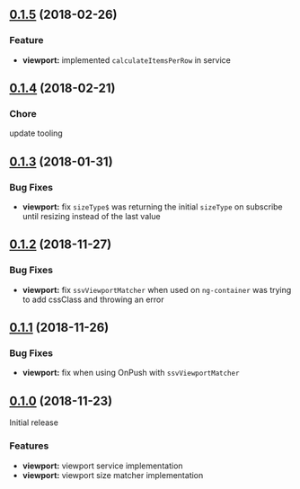 ## [0.1.5](https://github.com/sketch7/ngx.ux/compare/0.1.4...0.1.5) (2018-02-26)

### Feature

- **viewport:** implemented `calculateItemsPerRow` in service


## [0.1.4](https://github.com/sketch7/ngx.ux/compare/0.1.3...0.1.4) (2018-02-21)

### Chore

update tooling


## [0.1.3](https://github.com/sketch7/ngx.ux/compare/0.1.2...0.1.3) (2018-01-31)

### Bug Fixes

- **viewport:** fix `sizeType$` was returning the initial `sizeType` on subscribe until resizing instead of the last value


## [0.1.2](https://github.com/sketch7/ngx.ux/compare/0.1.1...0.1.2) (2018-11-27)

### Bug Fixes

- **viewport:** fix `ssvViewportMatcher` when used on `ng-container` was trying to add cssClass and throwing an error


## [0.1.1](https://github.com/sketch7/ngx.ux/compare/0.1.0...0.1.1) (2018-11-26)

### Bug Fixes

- **viewport:** fix when using OnPush with `ssvViewportMatcher`


## [0.1.0](https://github.com/sketch7/ngx.ux) (2018-11-23)

Initial release

### Features

- **viewport:** viewport service implementation
- **viewport:** viewport size matcher implementation

